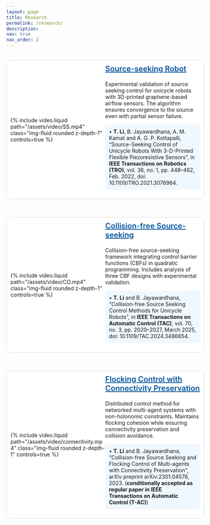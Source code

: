 ```yaml
---
layout: page
title: Research
permalink: /research/
description:
nav: true
nav_order: 2
---
```


<style>
.container {
  max-width: 1000px;
  margin: 0 auto;
  /* padding: 0 20px; */  /* 如需页面两侧留白，可保留这句 */
}

.project-container {
  display: flex;
/*  gap: 40px;*/
  align-items: center;
  margin-bottom: 3rem;
  background: #fff;
  border: 1px solid #ddd;
  border-radius: 12px;
/*  box-shadow: 0 4px 12px rgba(0, 0, 0, 0.1);*/
  padding: 10px;
  width: 100%;  /* 这句保留，表示占满 container */
  /* max-width: 1000px; */  /* 删除这句 */
  transition: transform 0.3s ease, box-shadow 0.3s ease;
}

.project-container:hover {
  transform: translateY(-4px);
  box-shadow: 0 8px 20px rgba(0, 0, 0, 0.15);
}

.project-video {
  flex: 1;
  min-width: 0;
  max-width: 50%;
}
.project-video video {
  width: 100%;
/*  max-height: 400px;*/
  border-radius: 8px;
}

.project-text {
  flex: 1;
  min-width: 0;
}
.project-text h3 {
  margin-top: 0;
  font-size: 1.25rem;
  font-weight: 600;
  color: #00539C;
}
.project-text h3 a {
   margin-top: 0;
  font-size: 1.25rem;
  font-weight: 600;
  color: #00539C;
}
.project-text h3 a:hover {
  text-decoration: underline;
}

@media (max-width: 768px) {
  .project-container {
    flex-direction: column;
    gap: 20px;
  }
  .project-video {
    max-width: 100%;
  }
}
</style>

<div class="container">

<br>

<div class="project-container">
  <div class="project-video">
    {% include video.liquid path="/assets/video/SS.mp4" class="img-fluid rounded z-depth-1" controls=true %}
  </div>
  <div class="project-text">
    <h3>
      <a href="https://ieeexplore.ieee.org/stamp/stamp.jsp?tp=&arnumber=9458274&tag=1">Source-seeking Robot</a>
    </h3>
    <p>
      Experimental validation of source seeking control for unicycle robots with 3D-printed graphene-based airflow sensors. The algorithm ensures convergence to the source even with partial sensor failure.
    </p>
    <p style="margin-top: 0.5rem; background-color: #f0f8ff; padding: 10px;">
      • <strong>T. Li</strong>, B. Jayawardhana, A. M. Kamat and A. G. P. Kottapalli, “Source-Seeking Control of Unicycle Robots With 3-D-Printed Flexible Piezoresistive Sensors”, in
      <strong>IEEE Transactions on Robotics (TRO)</strong>, vol. 38, no. 1, pp. 448–462, Feb. 2022,
      doi: 10.1109/TRO.2021.3076964.
    </p>
  </div>
</div>

<div class="project-container">
  <div class="project-video">
    {% include video.liquid path="/assets/video/CO.mp4" class="img-fluid rounded z-depth-1" controls=true %}
  </div>
  <div class="project-text">
    <h3>
      <a href="https://ieeexplore.ieee.org/document/10735338">Collision-free Source-seeking</a>
    </h3>
    <p>
      Collision-free source-seeking framework integrating control barrier functions (CBFs) in quadratic programming. Includes analysis of three CBF designs with experimental validation.
    </p>
    <p style="margin-top: 0.5rem; background-color: #f0f8ff; padding: 10px;">
      •  <strong>T. Li</strong> and B. Jayawardhana, “Collision-free Source Seeking Control Methods for Unicycle Robots”, in
      <strong>IEEE Transactions on Automatic Control (TAC)</strong>, vol. 70, no. 3, pp. 2020–2027, March 2025,
      doi: 10.1109/TAC.2024.3486654.
    </p>
  </div>
</div>

<div class="project-container">
  <div class="project-video">
    {% include video.liquid path="/assets/video/connectivity.mp4" class="img-fluid rounded z-depth-1" controls=true %}
  </div>
  <div class="project-text">
    <h3><a href="https://arxiv.org/pdf/2301.04576.pdf">Flocking Control with Connectivity Preservation</a></h3>
    <p>
      Distributed control method for networked multi-agent systems with non-holonomic constraints. Maintains flocking cohesion while ensuring connectivity preservation and collision avoidance.
    </p>
    <p style="margin-top: 0.5rem; background-color: #f0f8ff; padding: 10px;">
      •  <strong>T. Li</strong> and B. Jayawardhana, “Collision-free Source Seeking and Flocking Control of Multi-agents with Connectivity Preservation", arXiv preprint arXiv:2301.04576, 2023. (<strong>conditionally accepted as regular paper in IEEE Transactions on Automatic Control (T-AC)</strong>)
    </p>
  </div>
</div>

</div>
